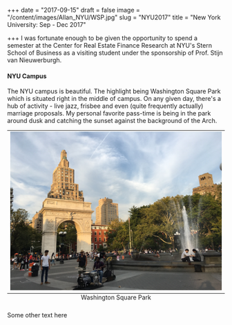 +++
date = "2017-09-15"
draft = false
image = "/content/images/Allan_NYU/WSP.jpg"
slug = "NYU2017"
title = "New York University: Sep - Dec 2017"

+++
I was fortunate enough to be given the opportunity to spend a semester at the Center for Real Estate Finance Research at NYU's Stern School of Business as a visiting student under the sponsorship of Prof. Stijn van Nieuwerburgh.

#### NYU Campus
The NYU campus is beautiful. The highlight being Washington Square Park which is situated right in the middle of campus. On any given day, there's a hub of activity - live jazz, frisbee and even (quite frequently actually) marriage proposals. My personal favorite pass-time is being in the park around dusk and catching the sunset against the background of the Arch.

<table class="image">
<caption align="bottom">Washington Square Park</caption>
<tr><td><img src="/content/images/Allan_NYU/WSP.jpg" width="700"></td></tr>
</table>

Some other text here
